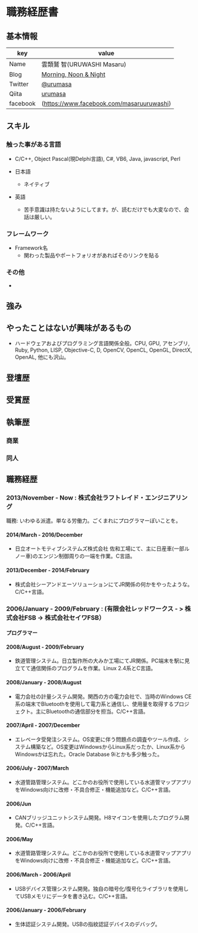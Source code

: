 # 職務経歴書

## 基本情報

|key|value|
|---|-----|
|Name|雲類鷲 智(URUWASHI Masaru)|
|Blog|[Morning, Noon & Night](http://urumasa.hatenablog.jp)|
|Twitter|[@urumasa](https://twitter.com/urumasa)|
|Qiita|[urumasa](http://qiita.com/urumasa)|
|facebook|(https://www.facebook.com/masaruuruwashi)|

## スキル

### 触った事がある言語

- C/C++, Object Pascal(現Delphi言語), C#, VB6, Java, javascript, Perl

- 日本語
  - ネイティブ
- 英語
  - 苦手意識は持たないようにしてます。が、読むだけでも大変なので、会話は厳しい。

### フレームワーク

- Framework名
  - 関わった製品やポートフォリオがあればそのリンクを貼る

### その他

- 

## 強み

## やったことはないが興味があるもの

- ハードウェアおよびプログラミング言語関係全般。CPU, GPU, アセンブリ, Ruby, Python, LISP, Objective-C, D, OpenCV, OpenCL, OpenGL, DirectX, OpenAL, 他にも沢山。

## 登壇歴

## 受賞歴

## 執筆歴

### 商業

### 同人

## 職務経歴

### 2013/November - Now : 株式会社ラフトレイド・エンジニアリング

職務: いわゆる派遣。単なる労働力。ごくまれにプログラマーぽいことを。

#### 2014/March - 2016/December

- 日立オートモティブシステムズ株式会社 佐和工場にて、主に日産車(一部ルノー車)のエンジン制御周りの一端を作業。C言語。

#### 2013/December - 2014/February

- 株式会社シーアンドエーソリューションにてJR関係の何かをやったような。C/C++言語。

### 2006/January - 2009/February : (有限会社レッドワークス - > 株式会社FSB -> 株式会社セイワFSB）

#### プログラマー

#### 2008/August - 2009/February

- 鉄道管理システム。日立製作所の大みか工場にてJR関係。PC端末を駅に見立てて通信関係のプログラムを作業。Linux 2.4系とC言語。

#### 2008/January - 2008/August

- 電力会社の計量システム開発。関西の方の電力会社で、当時のWindows CE系の端末でBluetoothを使用して電力系と通信し、使用量を取得するプロジェクト。主にBluetoothの通信部分を担当。C/C++言語。

#### 2007/April - 2007/December

- エレベータ受発注システム。OS変更に伴う問題点の調査やツール作成、システム構築など。OS変更はWindowsからLinux系だったか、Linux系からWindowsかは忘れた。Oracle Database 9iとかも多少触った。

#### 2006/July - 2007/March

- 水道管路管理システム。どこかのお役所で使用している水道管マップアプリをWindows向けに改修・不具合修正・機能追加など。C/C++言語。

#### 2006/Jun

- CANブリッジユニットシステム開発。H8マイコンを使用したプログラム開発。C/C++言語。

#### 2006/May

- 水道管路管理システム。どこかのお役所で使用している水道管マップアプリをWindows向けに改修・不具合修正・機能追加など。C/C++言語。

#### 2006/March - 2006/April

- USBデバイス管理システム開発。独自の暗号化/復号化ライブラリを使用してUSBメモリにデータを書き込む。C/C++言語。

#### 2006/January - 2006/February

- 生体認証システム開発。USBの指紋認証デバイスのデバッグ。
